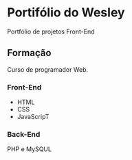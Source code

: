 # Portifólio do Wesley
Portfólio de projetos Front-End

## Formação
Curso de programador Web.

### Front-End
- HTML 
- CSS 
- JavaScripT


### Back-End
PHP e MySQUL

